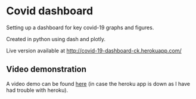 # Covid dashboard
Setting up a dashboard for key covid-19 graphs and figures. 

Created in python using dash and plotly.

Live version available at http://covid-19-dashboard-ck.herokuapp.com/

## Video demonstration
A video demo can be found [here](https://streamable.com/axis7m) (in case the heroku app is down as I have had trouble with heroku).

